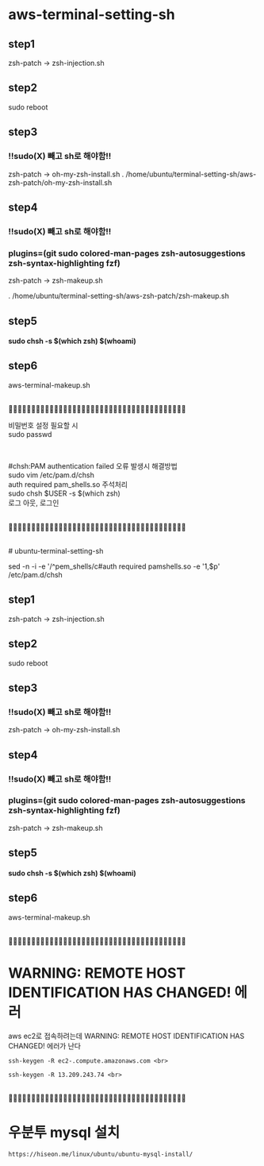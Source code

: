 # aws-terminal-setting-sh

## step1
zsh-patch -> zsh-injection.sh

## step2
sudo reboot

## step3
### !!sudo(X) 빼고 sh로 해야함!!
zsh-patch -> oh-my-zsh-install.sh
. /home/ubuntu/terminal-setting-sh/aws-zsh-patch/oh-my-zsh-install.sh

## step4
### !!sudo(X) 빼고 sh로 해야함!!
### plugins=(git sudo colored-man-pages zsh-autosuggestions zsh-syntax-highlighting fzf)
zsh-patch -> zsh-makeup.sh

. /home/ubuntu/terminal-setting-sh/aws-zsh-patch/zsh-makeup.sh


## step5
#### sudo chsh -s $(which zsh) $(whoami)

## step6
aws-terminal-makeup.sh

<br>🫧🫧🫧🫧🫧🫧🫧🫧🫧🫧🫧🫧🫧🫧🫧🫧🫧🫧🫧🫧🫧🫧🫧🫧🫧🫧🫧🫧🫧🫧🫧🫧🫧🫧🫧🫧🫧🫧🫧<br>

비밀번호 설정 필요할 시 <br>
sudo passwd <br>

<br>

#chsh:PAM authentication failed 오류 발생시 해결방법 <br>
sudo vim /etc/pam.d/chsh <br>
auth required pam_shells.so 주석처리 <br>
sudo chsh $USER -s $(which zsh) <br>
로그 아웃, 로그인 <br>

<br>🫧🫧🫧🫧🫧🫧🫧🫧🫧🫧🫧🫧🫧🫧🫧🫧🫧🫧🫧🫧🫧🫧🫧🫧🫧🫧🫧🫧🫧🫧🫧🫧🫧🫧🫧🫧🫧🫧🫧<br>

<br>
# ubuntu-terminal-setting-sh

sed -n -i -e '/^pem_shells/c\#auth      required   pamshells.so -e '1,$p' /etc/pam.d/chsh

## step1
zsh-patch -> zsh-injection.sh

## step2
sudo reboot

## step3
### !!sudo(X) 빼고 sh로 해야함!!
zsh-patch -> oh-my-zsh-install.sh

## step4
### !!sudo(X) 빼고 sh로 해야함!!
### plugins=(git sudo colored-man-pages zsh-autosuggestions zsh-syntax-highlighting fzf)
zsh-patch -> zsh-makeup.sh

## step5
#### sudo chsh -s $(which zsh) $(whoami)

## step6
aws-terminal-makeup.sh

<br>🫧🫧🫧🫧🫧🫧🫧🫧🫧🫧🫧🫧🫧🫧🫧🫧🫧🫧🫧🫧🫧🫧🫧🫧🫧🫧🫧🫧🫧🫧🫧🫧🫧🫧🫧🫧🫧🫧🫧<br>

# WARNING: REMOTE HOST IDENTIFICATION HAS CHANGED! 에러<br>

aws ec2로 접속하려는데 WARNING: REMOTE HOST IDENTIFICATION HAS CHANGED! 에러가 난다 <br>
```
ssh-keygen -R ec2-.compute.amazonaws.com <br>

ssh-keygen -R 13.209.243.74 <br>
```

<br>🫧🫧🫧🫧🫧🫧🫧🫧🫧🫧🫧🫧🫧🫧🫧🫧🫧🫧🫧🫧🫧🫧🫧🫧🫧🫧🫧🫧🫧🫧🫧🫧🫧🫧🫧🫧🫧🫧🫧<br>

# 우분투 mysql 설치
```
https://hiseon.me/linux/ubuntu/ubuntu-mysql-install/
```
